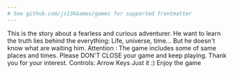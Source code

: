 ```yaml
---
# See github.com/js13kGames/games for supported frontmatter
---
```

This is the story about a fearless and curious adventurer. He want to learn the truth lies behind the everything: Life, universe, time... But he doesn't know what are waiting him.
Attention :
   The game includes some of same places and times. Please DON'T CLOSE your game and keep playing. Thank you for your interest.
Controls:
   Arrow Keys
   Just it :)
Enjoy the game